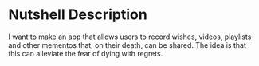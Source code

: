 # Nutshell Description
I want to make an app that allows users to record wishes, videos, playlists and other mementos that, on their death, can be shared. The idea is that this can alleviate the fear of dying with regrets.
